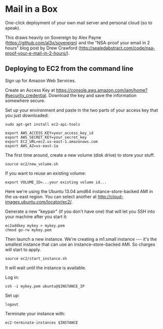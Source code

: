 Mail in a Box
=============

One-click deployment of your own mail server and personal cloud (so to speak).

This draws heavily on Sovereign by Alex Payne (https://github.com/al3x/sovereign) and the "NSA-proof your email in 2 hours" blog post by Drew Crawford (http://sealedabstract.com/code/nsa-proof-your-e-mail-in-2-hours/).

Deploying to EC2 from the command line
--------------------------------------

Sign up for Amazon Web Services.

Create an Access Key at https://console.aws.amazon.com/iam/home?#security_credential. Download the key and save the information somewhere secure.

Set up your environment and paste in the two parts of your access key that you just downloaded: 

	sudo apt-get install ec2-api-tools

	export AWS_ACCESS_KEY=your_access_key_id
	export AWS_SECRET_KEY=your_secret_key
	export EC2_URL=ec2.us-east-1.amazonaws.com
	export AWS_AZ=us-east-1a
	
The first time around, create a new volume (disk drive) to store your stuff.

	source ec2/new_volume.sh
	
If you want to reuse an existing volume:

	export VOLUME_ID=...your existing volume id...
	
Here we're using the Ubuntu 13.04 amd64 instance-store-backed AMI in the us-east region. You can select another at http://cloud-images.ubuntu.com/locator/ec2/.

Generate a new "keypair" (if you don't have one) that will let you SSH into your machine after you start it:

	ec2addkey mykey > mykey.pem
	chmod go-rw mykey.pem

Then launch a new instance. We're creating a m1.small instance --- it's the smallest instance that can use an instance-store-backed AMI. So charges will start to apply.

	source ec2/start_instance.sh

It will wait until the instance is available.
	
Log in:

	ssh -i mykey.pem ubuntu@$INSTANCE_IP

Set up:

	
	logout

Terminate your instance with:

	ec2-terminate-instances $INSTANCE


